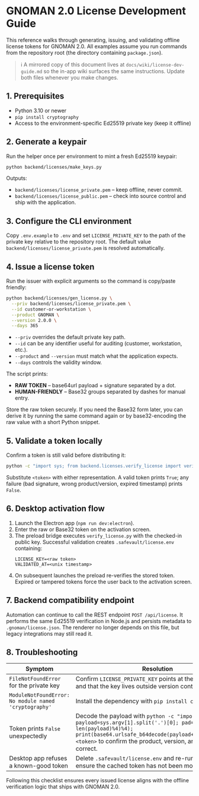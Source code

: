# GNOMAN 2.0 License Development Guide

This reference walks through generating, issuing, and validating offline license
tokens for GNOMAN 2.0. All examples assume you run commands from the repository
root (the directory containing `package.json`).

> ℹ️ A mirrored copy of this document lives at
> `docs/wiki/license-dev-guide.md` so the in-app wiki surfaces the same
> instructions. Update both files whenever you make changes.

## 1. Prerequisites

- Python 3.10 or newer
- `pip install cryptography`
- Access to the environment-specific Ed25519 private key (keep it offline)

## 2. Generate a keypair

Run the helper once per environment to mint a fresh Ed25519 keypair:

```bash
python backend/licenses/make_keys.py
```

Outputs:

- `backend/licenses/license_private.pem` – keep offline, never commit.
- `backend/licenses/license_public.pem` – check into source control and ship
  with the application.

## 3. Configure the CLI environment

Copy `.env.example` to `.env` and set `LICENSE_PRIVATE_KEY` to the path of the
private key relative to the repository root. The default value
`backend/licenses/license_private.pem` is resolved automatically.

## 4. Issue a license token

Run the issuer with explicit arguments so the command is copy/paste friendly:

```bash
python backend/licenses/gen_license.py \
  --priv backend/licenses/license_private.pem \
  --id customer-or-workstation \
  --product GNOMAN \
  --version 2.0.0 \
  --days 365
```

- `--priv` overrides the default private key path.
- `--id` can be any identifier useful for auditing (customer, workstation, etc.).
- `--product` and `--version` must match what the application expects.
- `--days` controls the validity window.

The script prints:

- **RAW TOKEN** – base64url payload + signature separated by a dot.
- **HUMAN-FRIENDLY** – Base32 groups separated by dashes for manual entry.

Store the raw token securely. If you need the Base32 form later, you can derive
it by running the same command again or by base32-encoding the raw value with a
short Python snippet.

## 5. Validate a token locally

Confirm a token is still valid before distributing it:

```bash
python -c "import sys; from backend.licenses.verify_license import verify_token; print(verify_token(sys.argv[1], sys.argv[2], 'GNOMAN', '2.0.0'))" backend/licenses/license_public.pem <token>
```

Substitute `<token>` with either representation. A valid token prints `True`;
any failure (bad signature, wrong product/version, expired timestamp) prints
`False`.

## 6. Desktop activation flow

1. Launch the Electron app (`npm run dev:electron`).
2. Enter the raw or Base32 token on the activation screen.
3. The preload bridge executes `verify_license.py` with the checked-in public
   key. Successful validation creates `.safevault/license.env` containing:
   ```
   LICENSE_KEY=<raw token>
   VALIDATED_AT=<unix timestamp>
   ```
4. On subsequent launches the preload re-verifies the stored token. Expired or
   tampered tokens force the user back to the activation screen.

## 7. Backend compatibility endpoint

Automation can continue to call the REST endpoint `POST /api/license`. It
performs the same Ed25519 verification in Node.js and persists metadata to
`.gnoman/license.json`. The renderer no longer depends on this file, but legacy
integrations may still read it.

## 8. Troubleshooting

| Symptom | Resolution |
| --- | --- |
| `FileNotFoundError` for the private key | Confirm `LICENSE_PRIVATE_KEY` points at the correct path and that the key lives outside version control. |
| `ModuleNotFoundError: No module named 'cryptography'` | Install the dependency with `pip install cryptography`. |
| Token prints `False` unexpectedly | Decode the payload with `python -c "import base64,sys; payload=sys.argv[1].split('.')[0]; pad='='*((4-len(payload)%4)%4); print(base64.urlsafe_b64decode(payload+pad).decode())" <token>` to confirm the product, version, and expiry are correct. |
| Desktop app refuses a known-good token | Delete `.safevault/license.env` and re-run activation to ensure the cached token has not been modified. |

Following this checklist ensures every issued license aligns with the offline
verification logic that ships with GNOMAN 2.0.

